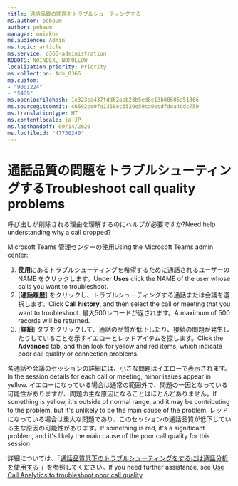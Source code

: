 ```yaml
---
title: 通話品質の問題をトラブルシューティングする
ms.author: pebaum
author: pebaum
manager: mnirkhe
ms.audience: Admin
ms.topic: article
ms.service: o365-administration
ROBOTS: NOINDEX, NOFOLLOW
localization_priority: Priority
ms.collection: Adm_O365
ms.custom:
- "9001224"
- "5489"
ms.openlocfilehash: 1e323ca437fdd62aab23b5ed8e13b08605a51366
ms.sourcegitcommit: c6692ce0fa1358ec3529e59ca0ecdfdea4cdc759
ms.translationtype: HT
ms.contentlocale: ja-JP
ms.lasthandoff: 09/14/2020
ms.locfileid: "47750240"
---
```

# <a name="troubleshoot-call-quality-problems"></a><span data-ttu-id="e35c0-102">通話品質の問題をトラブルシューティングする</span><span class="sxs-lookup"><span data-stu-id="e35c0-102">Troubleshoot call quality problems</span></span>

<span data-ttu-id="e35c0-103">呼び出しが削除される理由を理解するのにヘルプが必要ですか?</span><span class="sxs-lookup"><span data-stu-id="e35c0-103">Need help understanding why a call dropped?</span></span>

<span data-ttu-id="e35c0-104">Microsoft Teams 管理センターの使用</span><span class="sxs-lookup"><span data-stu-id="e35c0-104">Using the Microsoft Teams admin center:</span></span>

1. <span data-ttu-id="e35c0-105">**使用**にあるトラブルシューティングを希望するために通話されるユーザーの NAME をクリックします。</span><span class="sxs-lookup"><span data-stu-id="e35c0-105">Under **Uses** click the NAME of the user whose calls you want to troubleshoot.</span></span>
2. <span data-ttu-id="e35c0-106">[**通話履歴**] をクリックし、トラブルシューティングする通話または会議を選択します。</span><span class="sxs-lookup"><span data-stu-id="e35c0-106">Click **Call history**, and then select the call or meeting that you want to troubleshoot.</span></span> <span data-ttu-id="e35c0-107">最大500レコードが返されます。</span><span class="sxs-lookup"><span data-stu-id="e35c0-107">A maximum of 500 records will be returned.</span></span>
3. <span data-ttu-id="e35c0-108">[**詳細**] タブをクリックして、通話の品質が低下したり、接続の問題が発生したりしていることを示すイエローとレッドアイテムを探します。</span><span class="sxs-lookup"><span data-stu-id="e35c0-108">Click the **Advanced** tab, and then look for yellow and red items, which indicate poor call quality or connection problems.</span></span>

<span data-ttu-id="e35c0-109">各通話や会議のセッションの詳細には、小さな問題はイエローで表示されます。</span><span class="sxs-lookup"><span data-stu-id="e35c0-109">In the session details for each call or meeting, minor issues appear in yellow.</span></span> <span data-ttu-id="e35c0-110">イエローになっている場合は通常の範囲外で、問題の一因となっている可能性がありますが、問題の主な原因になることはほとんどありません。</span><span class="sxs-lookup"><span data-stu-id="e35c0-110">If something is yellow, it's outside of normal range, and it may be contributing to the problem, but it's unlikely to be the main cause of the problem.</span></span> <span data-ttu-id="e35c0-111">レッドになっている場合は重大な問題であり、このセッションの通話品質が低下している主な原因の可能性があります。</span><span class="sxs-lookup"><span data-stu-id="e35c0-111">If something is red, it's a significant problem, and it's likely the main cause of the poor call quality for this session.</span></span>

<span data-ttu-id="e35c0-112">詳細については、「[通話品質低下のトラブルシューティングをするには通話分析を使用する](https://docs.microsoft.com/microsoftteams/use-call-analytics-to-troubleshoot-poor-call-quality#troubleshoot-call-quality-problems-using-call-analytics) 」を参照してください。</span><span class="sxs-lookup"><span data-stu-id="e35c0-112">If you need further assistance, see [Use Call Analytics to troubleshoot poor call quality](https://docs.microsoft.com/microsoftteams/use-call-analytics-to-troubleshoot-poor-call-quality#troubleshoot-call-quality-problems-using-call-analytics).</span></span>
